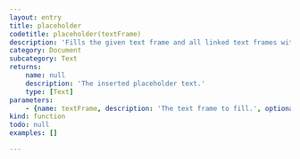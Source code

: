 ```yaml
---
layout: entry
title: placeholder
codetitle: placeholder(textFrame)
description: 'Fills the given text frame and all linked text frames with random placeholder text. The placeholder text will be added at the end of any already existing text in the text frame.'
category: Document
subcategory: Text
returns:
    name: null
    description: 'The inserted placeholder text.'
    type: [Text]
parameters:
    - {name: textFrame, description: 'The text frame to fill.', optional: false, type: [TextFrame]}
kind: function
todo: null
examples: []

---
```

